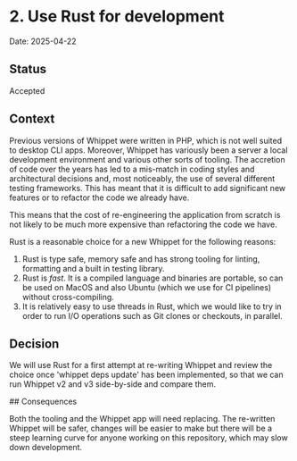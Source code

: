 # 2. Use Rust for development

Date: 2025-04-22

## Status

Accepted

## Context

Previous versions of Whippet were written in PHP, which is not well suited
to desktop CLI apps. Moreover, Whippet has variously been a server a local
development environment and various other sorts of tooling. The accretion of
code over the years has led to a mis-match in coding styles and architectural
decisions and, most noticeably, the use of several different testing frameworks.
This has meant that it is difficult to add significant new features or to
refactor the code we already have.

This means that the cost of re-engineering the application from scratch is not
likely to be much more expensive than refactoring the code we have.

Rust is a reasonable choice for a new Whippet for the following reasons:

1. Rust is type safe, memory safe and has strong tooling for linting, formatting
   and a built in testing library.
2. Rust is _fast_. It is a compiled language and binaries are portable, so can
   be used on MacOS and also Ubuntu (which we use for CI pipelines) without
   cross-compiling.
3. It is relatively easy to use threads in Rust, which we would like to try
   in order to run I/O operations such as Git clones or checkouts, in parallel.

## Decision

We will use Rust for a first attempt at re-writing Whippet and review the choice
once 'whippet deps update' has been implemented, so that we can run Whippet v2
and v3 side-by-side and compare them.

## Consequences

Both the tooling and the Whippet app will need replacing. The re-written Whippet
will be safer, changes will be easier to make but there will be a steep learning
curve for anyone working on this repository, which may slow down development.
